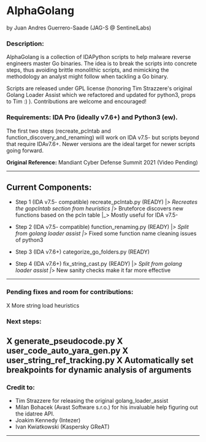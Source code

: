 # AlphaGolang 
by Juan Andres Guerrero-Saade (JAG-S @ SentinelLabs)

### Description: 
AlphaGolang is a collection of IDAPython scripts to help malware reverse engineers master Go binaries. The idea is to break the scripts into concrete steps, thus avoiding brittle monolithic scripts, and mimicking the methodology an analyst might follow when tackling a Go binary.

Scripts are released under GPL license (honoring Tim Strazzere's original Golang Loader Assist which we refactored and updated for python3, props to Tim :) ). Contributions are welcome and encouraged!

### Requirements: IDA Pro (ideally v7.6+) and Python3 (ew).
The first two steps (recreate_pclntab and function_discovery_and_renaming) will work on IDA v7.5- but scripts beyond that require IDAv7.6+. Newer versions are the ideal target for newer scripts going forward.

**Original Reference:** Mandiant Cyber Defense Summit 2021 (Video Pending)

---
Current Components:
---

- Step 1 (IDA v7.5- compatible)
    recreate_pclntab.py  (READY)
        |_> Recreates the gopclntab section from heuristics
        |_> Bruteforce discovers new functions based on the pcln table
        |_> Mostly useful for IDA v7.5-

- Step 2 (IDA v7.5- compatible)
    function_renaming.py (READY)
        |_> Split from golang loader assist
        |_> Fixed some function name cleaning issues of python3

- Step 3 (IDA v7.6+)
     categorize_go_folders.py (READY)

- Step 4 (IDA v7.6+)
    fix_string_cast.py (READY)
        |_> Split from golang loader assist
        |_> New sanity checks make it far more effective

---
### Pending fixes and room for contributions:
  X More string load heuristics

### Next steps:
  X generate_pseudocode.py 
  X user_code_auto_yara_gen.py
  X user_string_ref_tracking.py
  X Automatically set breakpoints for dynamic analysis of arguments
---

### Credit to:
- Tim Strazzere for releasing the original golang_loader_assist
- Milan Bohacek (Avast Software s.r.o.) for his invaluable help figuring out the idatree API.
- Joakim Kennedy (Intezer)
- Ivan Kwiatkowski (Kaspersky GReAT)
___
